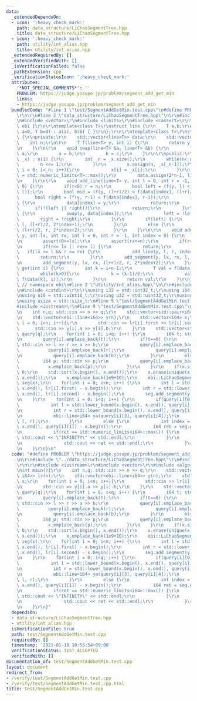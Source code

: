 ```yaml
---
data:
  _extendedDependsOn:
  - icon: ':heavy_check_mark:'
    path: data_structure/LiChaoSegmentTree.hpp
    title: data_structure/LiChaoSegmentTree.hpp
  - icon: ':heavy_check_mark:'
    path: utility/int_alias.hpp
    title: utility/int_alias.hpp
  _extendedRequiredBy: []
  _extendedVerifiedWith: []
  _isVerificationFailed: false
  _pathExtension: cpp
  _verificationStatusIcon: ':heavy_check_mark:'
  attributes:
    '*NOT_SPECIAL_COMMENTS*': ''
    PROBLEM: https://judge.yosupo.jp/problem/segment_add_get_min
    links:
    - https://judge.yosupo.jp/problem/segment_add_get_min
  bundledCode: "#line 1 \"test/SegmentAddGetMin.test.cpp\"\n#define PROBLEM \"https://judge.yosupo.jp/problem/segment_add_get_min\"\
    \r\n\r\n#line 2 \"data_structure/LiChaoSegmentTree.hpp\"\n\r\n#include <algorithm>\r\
    \n#include <vector>\r\n#include <limits>\r\n#include <cassert>\r\n\r\nnamespace\
    \ ebi {\r\n\r\ntemplate<class T>\r\nstruct line {\r\n    T a,b;\r\n    line(T\
    \ a=0, T b=0) : a(a), b(b) { }\r\n};\r\n\r\ntemplate<class T>\r\nstruct LiChaoSegmentTree\
    \ {\r\nprivate:\r\n    std::vector<line<T>> data;\r\n    std::vector<T> x;\r\n\
    \    int n;\r\n\r\n    T f(line<T> y, int i) {\r\n        return y.a*x[i]+y.b;\r\
    \n    }\r\n\r\n    void swap(line<T> &a, line<T> &b) {\r\n        line<T> c =\
    \ a;\r\n        a = b;\r\n        b = c;\r\n    }\r\n\r\npublic:\r\n    LiChaoSegmentTree(std::vector<T>\
    \ _x) : n(1) {\r\n        int _n = _x.size();\r\n        while(n<_n){\r\n    \
    \        n <<= 1;\r\n        }\r\n        x.assign(n, _x[_n-1]);\r\n        for(int\
    \ i = 0; i<_n; i++){\r\n            x[i] = _x[i];\r\n        }\r\n        T tmax\
    \ = std::numeric_limits<T>::max();\r\n        data.assign(2*n-1, line<T>(0, tmax));\r\
    \n    }\r\n\r\n    void add_line(line<T> y, int l = 0, int r = -1, int index =\
    \ 0) {\r\n        if(r<0) r = n;\r\n        bool left = (f(y, l) < f(data[index],\
    \ l));\r\n        bool mid = (f(y, (l+r)/2) < f(data[index], (l+r)/2));\r\n  \
    \      bool right = (f(y, r-1) < f(data[index], r-1));\r\n        if(left && right)\
    \ {\r\n            data[index] = y;\r\n            return;\r\n        }\r\n  \
    \      if(!(left || right)){\r\n            return;\r\n        }\r\n        if(mid)\
    \ {\r\n            swap(y, data[index]);\r\n            left = !left;\r\n    \
    \        right = !right;\r\n        }\r\n        if(left) {\r\n            add_line(y,\
    \ l, (l+r)/2, 2*index+1);\r\n        }\r\n        else {\r\n            add_line(y,\
    \ (l+r)/2, r, 2*index+2);\r\n        }\r\n    }\r\n\r\n    void add_segment(line<T>\
    \ y, int lx, int rx, int l = 0, int r = -1, int index = 0) {\r\n        assert(lx<=rx);\r\
    \n        assert(0<=lx);\r\n        assert(rx<=n);\r\n        if(r<0) r = n;\r\
    \n        if(r<= lx || rx<= l) {\r\n            return;\r\n        }\r\n     \
    \   if(lx <= l && r <= rx) {\r\n            add_line(y, l, r, index);\r\n    \
    \        return;\r\n        }\r\n        add_segment(y, lx, rx, l, (l+r)/2, 2*index+1);\r\
    \n        add_segment(y, lx, rx, (l+r)/2, r, 2*index+2);\r\n    }\r\n\r\n    T\
    \ get(int i) {\r\n        int k = i+n-1;\r\n        T val = f(data[k], i);\r\n\
    \        while(k>0){\r\n            k = (k-1)/2;\r\n            val = std::min(val,\
    \ f(data[k], i));\r\n        }\r\n        return val;\r\n    }\r\n};\r\n\r\n}\
    \ // namespace ebi\n#line 2 \"utility/int_alias.hpp\"\n\r\n#include <cstddef>\r\
    \n#include <cstdint>\r\n\r\nusing i32 = std::int32_t;\r\nusing i64 = std::int64_t;\r\
    \nusing u16 = std::uint16_t;\r\nusing u32 = std::uint32_t;\r\nusing u64 = std::uint64_t;\r\
    \nusing usize = std::size_t;\n#line 5 \"test/SegmentAddGetMin.test.cpp\"\n\r\n\
    #include <iostream>\r\n#line 9 \"test/SegmentAddGetMin.test.cpp\"\n\r\nint main(){\r\
    \n    int n,q; std::cin >> n >> q;\r\n    std::vector<std::pair<i64, i64>> lr(n);\r\
    \n    std::vector<ebi::line<i64>> y(n);\r\n    std::vector<i64> x;\r\n    for(int\
    \ i = 0; i<n; i++){\r\n        std::cin >> lr[i].first >> lr[i].second;\r\n  \
    \      std::cin >> y[i].a >> y[i].b;\r\n    }\r\n    std::vector<std::vector<i64>>\
    \ query(q);\r\n    for(int i = 0; i<q; i++) {\r\n        i64 t; std::cin >> t;\r\
    \n        query[i].emplace_back(t);\r\n        if(t==0) {\r\n            i64 l,r,a,b;\
    \ std::cin >> l >> r >> a >> b;\r\n            query[i].emplace_back(l);\r\n \
    \           query[i].emplace_back(r);\r\n            query[i].emplace_back(a);\r\
    \n            query[i].emplace_back(b);\r\n        }\r\n        else {\r\n   \
    \         i64 p; std::cin >> p;\r\n            query[i].emplace_back(p);\r\n \
    \           x.emplace_back(p);\r\n        }\r\n    }\r\n    if(x.size()==0) return\
    \ 0;\r\n    std::sort(x.begin(), x.end());\r\n    x.erase(unique(x.begin(), x.end()),\
    \ x.end());\r\n    x.emplace_back(1e9+10);\r\n    ebi::LiChaoSegmentTree<i64>\
    \ seg(x);\r\n    for(int i = 0; i<n; i++) {\r\n        int l = std::lower_bound(x.begin(),\
    \ x.end(), lr[i].first) - x.begin();\r\n        int r = std::lower_bound(x.begin(),\
    \ x.end(), lr[i].second) - x.begin();\r\n        seg.add_segment(y[i], l, r);\r\
    \n    }\r\n    for(int i = 0; i<q; i++) {\r\n        if(query[i][0]==0) {\r\n\
    \            int l = std::lower_bound(x.begin(), x.end(), query[i][1]) - x.begin();\r\
    \n            int r = std::lower_bound(x.begin(), x.end(), query[i][2]) - x.begin();\r\
    \n            ebi::line<i64> ya(query[i][3], query[i][4]);\r\n            seg.add_segment(ya,\
    \ l, r);\r\n        }\r\n        else {\r\n            int index = std::lower_bound(x.begin(),\
    \ x.end(), query[i][1]) - x.begin();\r\n            i64 ret = seg.get(index);\r\
    \n            if(ret == std::numeric_limits<i64>::max()) {\r\n               \
    \ std::cout << \"INFINITY\" << std::endl;\r\n            }\r\n            else{\r\
    \n                std::cout << ret << std::endl;\r\n            }\r\n        }\r\
    \n    }\r\n}\n"
  code: "#define PROBLEM \"https://judge.yosupo.jp/problem/segment_add_get_min\"\r\
    \n\r\n#include \"../data_structure/LiChaoSegmentTree.hpp\"\r\n#include \"../utility/int_alias.hpp\"\
    \r\n\r\n#include <iostream>\r\n#include <vector>\r\n#include <algorithm>\r\n\r\
    \nint main(){\r\n    int n,q; std::cin >> n >> q;\r\n    std::vector<std::pair<i64,\
    \ i64>> lr(n);\r\n    std::vector<ebi::line<i64>> y(n);\r\n    std::vector<i64>\
    \ x;\r\n    for(int i = 0; i<n; i++){\r\n        std::cin >> lr[i].first >> lr[i].second;\r\
    \n        std::cin >> y[i].a >> y[i].b;\r\n    }\r\n    std::vector<std::vector<i64>>\
    \ query(q);\r\n    for(int i = 0; i<q; i++) {\r\n        i64 t; std::cin >> t;\r\
    \n        query[i].emplace_back(t);\r\n        if(t==0) {\r\n            i64 l,r,a,b;\
    \ std::cin >> l >> r >> a >> b;\r\n            query[i].emplace_back(l);\r\n \
    \           query[i].emplace_back(r);\r\n            query[i].emplace_back(a);\r\
    \n            query[i].emplace_back(b);\r\n        }\r\n        else {\r\n   \
    \         i64 p; std::cin >> p;\r\n            query[i].emplace_back(p);\r\n \
    \           x.emplace_back(p);\r\n        }\r\n    }\r\n    if(x.size()==0) return\
    \ 0;\r\n    std::sort(x.begin(), x.end());\r\n    x.erase(unique(x.begin(), x.end()),\
    \ x.end());\r\n    x.emplace_back(1e9+10);\r\n    ebi::LiChaoSegmentTree<i64>\
    \ seg(x);\r\n    for(int i = 0; i<n; i++) {\r\n        int l = std::lower_bound(x.begin(),\
    \ x.end(), lr[i].first) - x.begin();\r\n        int r = std::lower_bound(x.begin(),\
    \ x.end(), lr[i].second) - x.begin();\r\n        seg.add_segment(y[i], l, r);\r\
    \n    }\r\n    for(int i = 0; i<q; i++) {\r\n        if(query[i][0]==0) {\r\n\
    \            int l = std::lower_bound(x.begin(), x.end(), query[i][1]) - x.begin();\r\
    \n            int r = std::lower_bound(x.begin(), x.end(), query[i][2]) - x.begin();\r\
    \n            ebi::line<i64> ya(query[i][3], query[i][4]);\r\n            seg.add_segment(ya,\
    \ l, r);\r\n        }\r\n        else {\r\n            int index = std::lower_bound(x.begin(),\
    \ x.end(), query[i][1]) - x.begin();\r\n            i64 ret = seg.get(index);\r\
    \n            if(ret == std::numeric_limits<i64>::max()) {\r\n               \
    \ std::cout << \"INFINITY\" << std::endl;\r\n            }\r\n            else{\r\
    \n                std::cout << ret << std::endl;\r\n            }\r\n        }\r\
    \n    }\r\n}"
  dependsOn:
  - data_structure/LiChaoSegmentTree.hpp
  - utility/int_alias.hpp
  isVerificationFile: true
  path: test/SegmentAddGetMin.test.cpp
  requiredBy: []
  timestamp: '2021-01-18 10:56:54+09:00'
  verificationStatus: TEST_ACCEPTED
  verifiedWith: []
documentation_of: test/SegmentAddGetMin.test.cpp
layout: document
redirect_from:
- /verify/test/SegmentAddGetMin.test.cpp
- /verify/test/SegmentAddGetMin.test.cpp.html
title: test/SegmentAddGetMin.test.cpp
---
```

